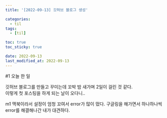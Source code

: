```yaml
---
title: '[2022-09-13] 깃허브 블로그 생성'

categories:
  - til
tags:
  - [til]

toc: true
toc_sticky: true

date: 2022-09-13
last_modified_at: 2022-09-13
---
```


#1 오늘 한 일

깃허브 블로그를 만들고 꾸미는데 꼬박 밤 새가며 2일이 걸린 것 같다.  
이렇게 첫 포스팅을 하게 되는 날이 오다니..

m1 맥북이라서 설정이 엄청 꼬여서 error가 많이 떴다.
구글링을 해가면서 하나하나씩 error를 해결해나간 내가 대견하다.
